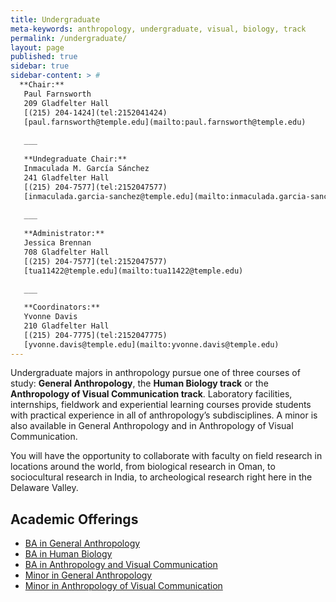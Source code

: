 ```yaml
---
title: Undergraduate
meta-keywords: anthropology, undergraduate, visual, biology, track
permalink: /undergraduate/
layout: page
published: true
sidebar: true
sidebar-content: > #
  **Chair:**  
   Paul Farnsworth  
   209 Gladfelter Hall  
   [(215) 204-1424](tel:2152041424)  
   [paul.farnsworth@temple.edu](mailto:paul.farnsworth@temple.edu)  
   
   ___
   
   **Undegraduate Chair:**  
   Inmaculada M. García Sánchez  
   241 Gladfelter Hall  
   [(215) 204-7577](tel:2152047577)  
   [inmaculada.garcia-sanchez@temple.edu](mailto:inmaculada.garcia-sanchez@temple.edu)  
   
   ___
   
   **Administrator:**  
   Jessica Brennan  
   708 Gladfelter Hall   
   [(215) 204-7577](tel:2152047577)  
   [tua11422@temple.edu](mailto:tua11422@temple.edu)  
   
   ___

   **Coordinators:**  
   Yvonne Davis  
   210 Gladfelter Hall    
   [(215) 204-7775](tel:2152047775)   
   [yvonne.davis@temple.edu](mailto:yvonne.davis@temple.edu)   
---
```


Undergraduate majors in anthropology pursue one of three courses of study: **General Anthropology**, the **Human Biology track** or the **Anthropology of Visual Communication track**. Laboratory facilities, internships, fieldwork and experiential learning courses provide students with practical experience in all of anthropology’s subdisciplines. A minor is also available in General Anthropology and in Anthropology of Visual Communication.

You will have the opportunity to collaborate with faculty on field research in locations around the world, from biological research in Oman, to sociocultural research in India, to archeological research right here in the Delaware Valley.

## Academic Offerings

 - [BA in General Anthropology](http://bulletin.temple.edu/undergraduate/liberal-arts/anthropology/general-anthropology-major/)
 - [BA in Human Biology](http://bulletin.temple.edu/undergraduate/liberal-arts/anthropology/human-biology-concentration/)
 - [BA in Anthropology and Visual Communication](http://bulletin.temple.edu/undergraduate/liberal-arts/anthropology/visual-anthropology-concentration/)
 - [Minor in General Anthropology](http://bulletin.temple.edu/undergraduate/liberal-arts/anthropology/general_anthropology-minor/)
 - [Minor in Anthropology of Visual Communication](http://bulletin.temple.edu/undergraduate/liberal-arts/anthropology/visual-anthropology-minor/)
